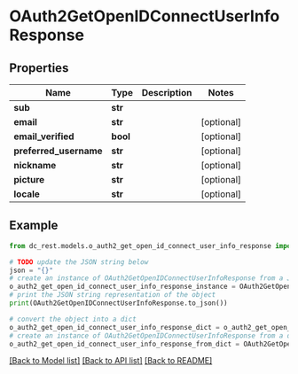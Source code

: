 # OAuth2GetOpenIDConnectUserInfoResponse


## Properties

Name | Type | Description | Notes
------------ | ------------- | ------------- | -------------
**sub** | **str** |  | 
**email** | **str** |  | [optional] 
**email_verified** | **bool** |  | [optional] 
**preferred_username** | **str** |  | [optional] 
**nickname** | **str** |  | [optional] 
**picture** | **str** |  | [optional] 
**locale** | **str** |  | [optional] 

## Example

```python
from dc_rest.models.o_auth2_get_open_id_connect_user_info_response import OAuth2GetOpenIDConnectUserInfoResponse

# TODO update the JSON string below
json = "{}"
# create an instance of OAuth2GetOpenIDConnectUserInfoResponse from a JSON string
o_auth2_get_open_id_connect_user_info_response_instance = OAuth2GetOpenIDConnectUserInfoResponse.from_json(json)
# print the JSON string representation of the object
print(OAuth2GetOpenIDConnectUserInfoResponse.to_json())

# convert the object into a dict
o_auth2_get_open_id_connect_user_info_response_dict = o_auth2_get_open_id_connect_user_info_response_instance.to_dict()
# create an instance of OAuth2GetOpenIDConnectUserInfoResponse from a dict
o_auth2_get_open_id_connect_user_info_response_from_dict = OAuth2GetOpenIDConnectUserInfoResponse.from_dict(o_auth2_get_open_id_connect_user_info_response_dict)
```
[[Back to Model list]](../README.md#documentation-for-models) [[Back to API list]](../README.md#documentation-for-api-endpoints) [[Back to README]](../README.md)


